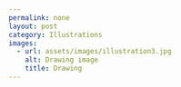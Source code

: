 ```yaml
---
permalink: none
layout: post
category: Illustrations
images:   
  - url: assets/images/illustration3.jpg
    alt: Drawing image
    title: Drawing
---
```

